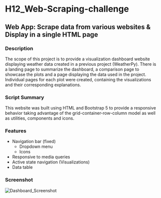 # H12_Web-Scraping-challenge
## Web App: Scrape data from various websites & Display in a single HTML page

### Description
The scope of this project is to provide a visualization dashboard website displaying weather data created in a previous project (WeatherPy). There is a landing page to summarize the dashboard, a comparison page to showcase the plots and a page displaying the data used in the project. Individual pages for each plot were created, containing the visualizations and their corresponding explanations. 

### Script Summary
This website was built using HTML and Bootstrap 5 to provide a responsive behavior taking advantage of the grid-container-row-column model as well as utilities, components and icons.

### Features
* Navigation bar (fixed)
    * Dropdown menu
    * Icons
* Responsive to media queries
* Active state navigation (Visualizations)
* Data table

### Screenshot
![Dashboard_Screenshot](Images/Dashboard_Screenshot.png)